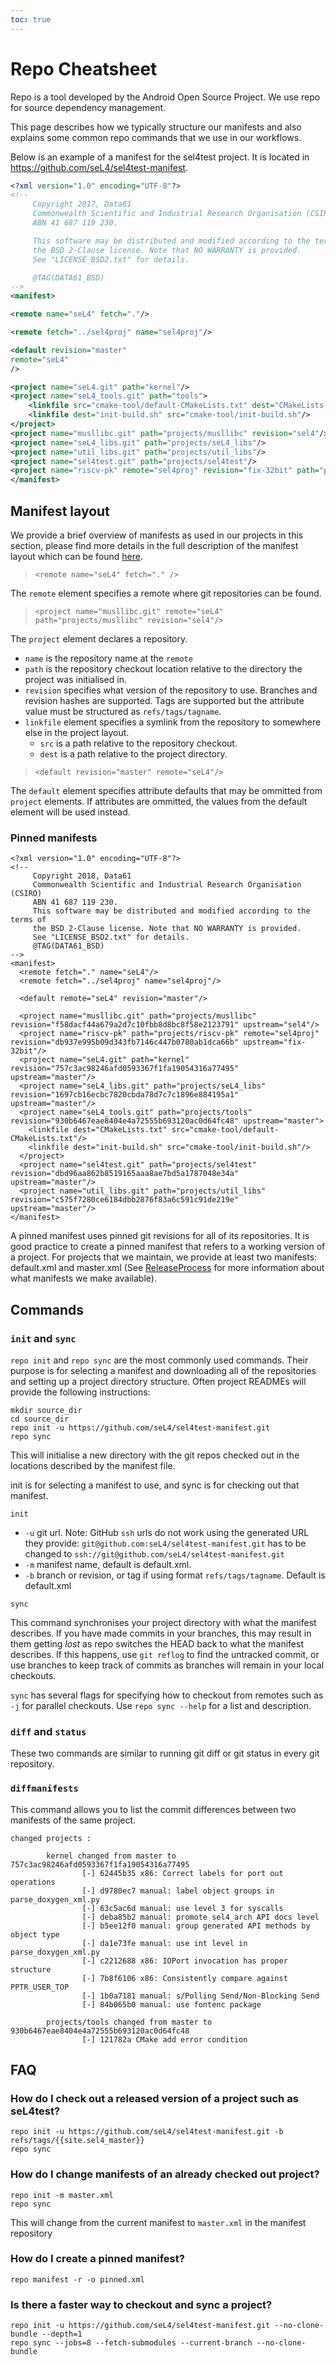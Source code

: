 ```yaml
---
toc: true
---
```


# Repo Cheatsheet

Repo is a tool developed by the Android Open Source Project.  We use repo for source dependency management.

This page describes how we typically structure our manifests and also explains some common repo commands that we use in our workflows.

Below is an example of a manifest for the sel4test project.  It is located in <https://github.com/seL4/sel4test-manifest>.
```xml
<?xml version="1.0" encoding="UTF-8"?>
<!--
     Copyright 2017, Data61
     Commonwealth Scientific and Industrial Research Organisation (CSIRO)
     ABN 41 687 119 230.

     This software may be distributed and modified according to the terms of
     the BSD 2-Clause license. Note that NO WARRANTY is provided.
     See "LICENSE_BSD2.txt" for details.

     @TAG(DATA61_BSD)
-->
<manifest>

<remote name="seL4" fetch="."/>

<remote fetch="../sel4proj" name="sel4proj"/>

<default revision="master"
remote="seL4"
/>

<project name="seL4.git" path="kernel"/>
<project name="seL4_tools.git" path="tools">
    <linkfile src="cmake-tool/default-CMakeLists.txt" dest="CMakeLists.txt"/>
    <linkfile dest="init-build.sh" src="cmake-tool/init-build.sh"/>
</project>
<project name="musllibc.git" path="projects/musllibc" revision="sel4"/>
<project name="seL4_libs.git" path="projects/seL4_libs"/>
<project name="util_libs.git" path="projects/util_libs"/>
<project name="sel4test.git" path="projects/sel4test"/>
<project name="riscv-pk" remote="sel4proj" revision="fix-32bit" path="projects/riscv-pk"/>
</manifest>
```
## Manifest layout

We provide a brief overview of manifests as used in our projects in this section, please find more details in the full description of the manifest layout which can be found [here](https://gerrit.googlesource.com/git-repo/+/master/docs/manifest-format.txt).

> `<remote name="seL4" fetch="." />`

The `remote` element specifies a remote where git repositories can be found.

> `<project name="musllibc.git" remote="seL4" path="projects/musllibc" revision="sel4"/>`

The `project` element declares a repository.
- `name` is the repository name at the `remote`
- `path` is the repository checkout location relative to the directory the project was initialised in.
- `revision` specifies what version of the repository to use. Branches and revision hashes are supported.  Tags are supported but the attribute value must be structured as `refs/tags/tagname`.
- `linkfile` element specifies a symlink from the repository to somewhere else in the project layout.
  - `src` is a path relative to the repository checkout.
  - `dest` is a path relative to the project directory.

> `<default revision="master" remote="seL4"/>`

The `default` element specifies attribute defaults that may be ommitted from `project` elements.
If attributes are ommitted, the values from the default element will be used instead.

### Pinned manifests

```
<?xml version="1.0" encoding="UTF-8"?>
<!--
     Copyright 2018, Data61
     Commonwealth Scientific and Industrial Research Organisation (CSIRO)
     ABN 41 687 119 230.
     This software may be distributed and modified according to the terms of
     the BSD 2-Clause license. Note that NO WARRANTY is provided.
     See "LICENSE_BSD2.txt" for details.
     @TAG(DATA61_BSD)
-->
<manifest>
  <remote fetch="." name="seL4"/>
  <remote fetch="../sel4proj" name="sel4proj"/>

  <default remote="seL4" revision="master"/>

  <project name="musllibc.git" path="projects/musllibc" revision="f58dacf44a679a2d7c10fbb8d8bc8f58e2123791" upstream="sel4"/>
  <project name="riscv-pk" path="projects/riscv-pk" remote="sel4proj" revision="db937e995b09d343fb7146c447b0780ab1dca66b" upstream="fix-32bit"/>
  <project name="seL4.git" path="kernel" revision="757c3ac98246afd0593367f1fa19054316a77495" upstream="master"/>
  <project name="seL4_libs.git" path="projects/seL4_libs" revision="1697cb16ecbc7820cbda78d7c7c1896e884195a1" upstream="master"/>
  <project name="seL4_tools.git" path="projects/tools" revision="930b6467eae8404e4a72555b693120ac0d64fc48" upstream="master">
    <linkfile dest="CMakeLists.txt" src="cmake-tool/default-CMakeLists.txt"/>
    <linkfile dest="init-build.sh" src="cmake-tool/init-build.sh"/>
  </project>
  <project name="sel4test.git" path="projects/sel4test" revision="dbd96aa862b8519165aaa8ae7bd5a1787048e34a" upstream="master"/>
  <project name="util_libs.git" path="projects/util_libs" revision="c575f7280ce6184dbb2876f83a6c591c91de219e" upstream="master"/>
</manifest>
```
A pinned manifest uses pinned git revisions for all of its repositories. It is good practice to create a pinned manifest that refers to a working version of a project. For projects that we maintain, we provide at least two manifests: default.xml and master.xml (See [ReleaseProcess](/ReleaseProcess) for more information about what manifests we make available).

## Commands

### `init` and `sync`

`repo init` and `repo sync` are the most commonly used commands. Their purpose is for selecting a manifest and downloading all of the repositories and setting up a project directory structure.  Often project READMEs will provide the following instructions:
```
mkdir source_dir
cd source_dir
repo init -u https://github.com/seL4/sel4test-manifest.git
repo sync
```

This will initialise a new directory with the git repos checked out in the locations described by the manifest file.

init is for selecting a manifest to use, and sync is for checking out that manifest.

`init`
- `-u` git url. Note: GitHub `ssh` urls do not work using the generated URL they provide: `git@github.com:seL4/sel4test-manifest.git` has to be changed to `ssh://git@github.com/seL4/sel4test-manifest.git`
- `-m` manifest name, default is default.xml.
- `-b` branch or revision, or tag if using format `refs/tags/tagname`. Default is default.xml

`sync`

This command synchronises your project directory with what the manifest describes.  If you have made commits in your branches, this may result in them getting _lost_ as repo switches the HEAD back to what the manifest describes. If this happens, use `git reflog` to find the untracked commit, or use branches to keep track of commits as branches will remain in your local checkouts.

`sync` has several flags for specifying how to checkout from remotes such as `-j` for parallel checkouts.  Use `repo sync --help` for a list and description.

### `diff` and `status`

These two commands are similar to running git diff or git status in every git repository.


### `diffmanifests`

This command allows you to list the commit differences between two manifests of the same project.

```
changed projects :

        kernel changed from master to 757c3ac98246afd0593367f1fa19054316a77495
                [-] 62445b35 x86: Correct labels for port out operations
                [-] d9780ec7 manual: label object groups in parse_doxygen_xml.py
                [-] 63c5ac6d manual: use level 3 for syscalls
                [-] deba85b2 manual: promote sel4_arch API docs level
                [-] b5ee12f0 manual: group generated API methods by object type
                [-] da1e73fe manual: use int level in parse_doxygen_xml.py
                [-] c2212688 x86: IOPort invocation has proper structure
                [-] 7b8f6106 x86: Consistently compare against PPTR_USER_TOP
                [-] 1b0a7181 manual: s/Polling Send/Non-Blocking Send
                [-] 84b065b0 manual: use fontenc package

        projects/tools changed from master to 930b6467eae8404e4a72555b693120ac0d64fc48
                [-] 121782a CMake add error condition

```
<!--
## Repo mirroring

TODO: Add details about repo mirroring
 -->
## FAQ

### How do I check out a released version of a project such as seL4test?

>
```
repo init -u https://github.com/seL4/sel4test-manifest.git -b refs/tags/{{site.sel4_master}}
repo sync
```

### How do I change manifests of an already checked out project?

>
```
repo init -m master.xml
repo sync
```

This will change from the current manifest to `master.xml` in the manifest repository

### How do I create a pinned manifest?

>
```
repo manifest -r -o pinned.xml
```

### Is there a faster way to checkout and sync a project?
>
```
repo init -u https://github.com/seL4/sel4test-manifest.git --no-clone-bundle --depth=1
repo sync --jobs=8 --fetch-submodules --current-branch --no-clone-bundle
```
